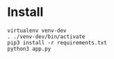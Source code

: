 Install
==

```
virtualenv venv-dev
. ./venv-dev/bin/activate
pip3 install -r requirements.txt
python3 app.py
```
